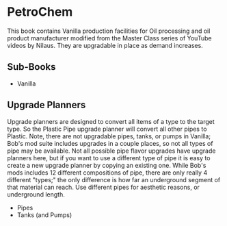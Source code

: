 # PetroChem

This book contains Vanilla production facilities for Oil processing and oil product manufacturer modified from the Master Class series of YouTube videos by Nilaus. They are upgradable in place as demand increases.

## Sub-Books

* Vanilla

## Upgrade Planners

Upgrade planners are designed to convert all items of a type to the target type. So the Plastic Pipe upgrade planner will convert all other pipes to Plastic. Note, there are not upgradable pipes, tanks, or pumps in Vanilla; Bob's mod suite includes upgrades in a couple places, so not all types of pipe may be available. Not all possible pipe flavor upgrades have upgrade planners here, but if you want to use a different type of pipe it is easy to create a new upgrade planner by copying an existing one. While Bob's mods includes 12 different compositions of pipe, there are only really 4 different "types;" the only difference is how far an underground segment of that material can reach. Use different pipes for aesthetic reasons, or underground length.

* Pipes
* Tanks (and Pumps)